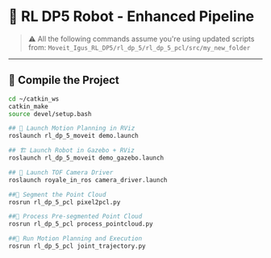 # 🦾 RL DP5 Robot - Enhanced Pipeline

> ⚠️ All the following commands assume you're using updated scripts from:
`Moveit_Igus_RL_DP5/rl_dp_5/rl_dp_5_pcl/src/my_new_folder`

---

## 🔧 Compile the Project

```bash
cd ~/catkin_ws
catkin_make
source devel/setup.bash

## 🧭 Launch Motion Planning in RViz
roslaunch rl_dp_5_moveit demo.launch

## 🏗️ Launch Robot in Gazebo + RViz
roslaunch rl_dp_5_moveit demo_gazebo.launch

## 🎥 Launch TOF Camera Driver
roslaunch royale_in_ros camera_driver.launch

##🧼 Segment the Point Cloud
rosrun rl_dp_5_pcl pixel2pcl.py

##🧠 Process Pre-segmented Point Cloud
rosrun rl_dp_5_pcl process_pointcloud.py

##🦿 Run Motion Planning and Execution
rosrun rl_dp_5_pcl joint_trajectory.py
